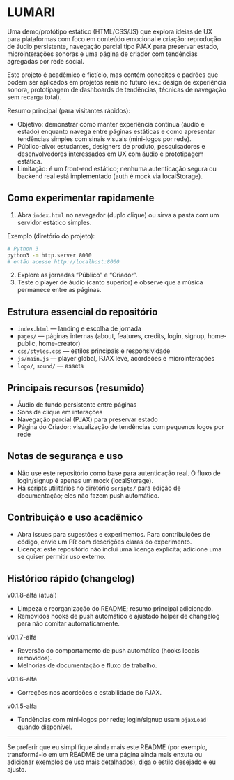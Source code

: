 # LUMARI

Uma demo/protótipo estático (HTML/CSS/JS) que explora ideias de UX para plataformas com foco em conteúdo emocional e criação: reprodução de áudio persistente, navegação parcial tipo PJAX para preservar estado, microinterações sonoras e uma página de criador com tendências agregadas por rede social.

Este projeto é acadêmico e fictício, mas contém conceitos e padrões que podem ser aplicados em projetos reais no futuro (ex.: design de experiência sonora, prototipagem de dashboards de tendências, técnicas de navegação sem recarga total).

Resumo principal (para visitantes rápidos):
- Objetivo: demonstrar como manter experiência contínua (áudio e estado) enquanto navega entre páginas estáticas e como apresentar tendências simples com sinais visuais (mini-logos por rede).
- Público-alvo: estudantes, designers de produto, pesquisadores e desenvolvedores interessados em UX com áudio e prototipagem estática.
- Limitação: é um front-end estático; nenhuma autenticação segura ou backend real está implementado (auth é mock via localStorage).

## Como experimentar rapidamente
1. Abra `index.html` no navegador (duplo clique) ou sirva a pasta com um servidor estático simples.

Exemplo (diretório do projeto):
```sh
# Python 3
python3 -m http.server 8000
# então acesse http://localhost:8000
```

2. Explore as jornadas “Público” e “Criador”.
3. Teste o player de áudio (canto superior) e observe que a música permanece entre as páginas.

## Estrutura essencial do repositório
- `index.html` — landing e escolha de jornada
- `pages/` — páginas internas (about, features, credits, login, signup, home-public, home-creator)
- `css/styles.css` — estilos principais e responsividade
- `js/main.js` — player global, PJAX leve, acordeões e microinterações
- `logo/`, `sound/` — assets

## Principais recursos (resumido)
- Áudio de fundo persistente entre páginas
- Sons de clique em interações
- Navegação parcial (PJAX) para preservar estado
- Página do Criador: visualização de tendências com pequenos logos por rede

## Notas de segurança e uso
- Não use este repositório como base para autenticação real. O fluxo de login/signup é apenas um mock (localStorage).
- Há scripts utilitários no diretório `scripts/` para edição de documentação; eles não fazem push automático.

## Contribuição e uso acadêmico
- Abra issues para sugestões e experimentos. Para contribuições de código, envie um PR com descrições claras do experimento.
- Licença: este repositório não inclui uma licença explícita; adicione uma se quiser permitir uso externo.

## Histórico rápido (changelog)

v0.1.8-alfa (atual)
- Limpeza e reorganização do README; resumo principal adicionado.
- Removidos hooks de push automático e ajustado helper de changelog para não comitar automaticamente.

v0.1.7-alfa
- Reversão do comportamento de push automático (hooks locais removidos).
- Melhorias de documentação e fluxo de trabalho.

v0.1.6-alfa
- Correções nos acordeões e estabilidade do PJAX.

v0.1.5-alfa
- Tendências com mini-logos por rede; login/signup usam `pjaxLoad` quando disponível.

---

Se preferir que eu simplifique ainda mais este README (por exemplo, transformá-lo em um README de uma página ainda mais enxuta ou adicionar exemplos de uso mais detalhados), diga o estilo desejado e eu ajusto.
